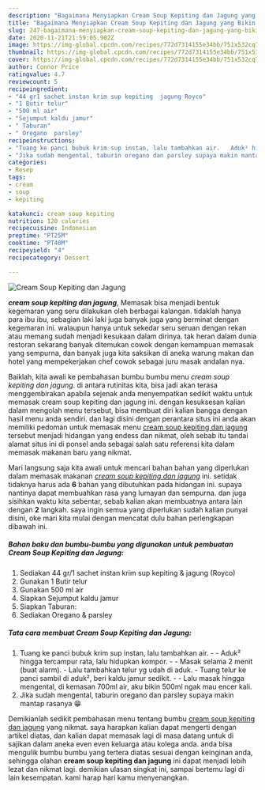 ```yaml
---
description: "Bagaimana Menyiapkan Cream Soup Kepiting dan Jagung yang Bikin Ngiler"
title: "Bagaimana Menyiapkan Cream Soup Kepiting dan Jagung yang Bikin Ngiler"
slug: 247-bagaimana-menyiapkan-cream-soup-kepiting-dan-jagung-yang-bikin-ngiler
date: 2020-11-21T21:59:05.902Z
image: https://img-global.cpcdn.com/recipes/772d7314155e34bb/751x532cq70/cream-soup-kepiting-dan-jagung-foto-resep-utama.jpg
thumbnail: https://img-global.cpcdn.com/recipes/772d7314155e34bb/751x532cq70/cream-soup-kepiting-dan-jagung-foto-resep-utama.jpg
cover: https://img-global.cpcdn.com/recipes/772d7314155e34bb/751x532cq70/cream-soup-kepiting-dan-jagung-foto-resep-utama.jpg
author: Connor Price
ratingvalue: 4.7
reviewcount: 5
recipeingredient:
- "44 gr1 sachet instan krim sup kepiting  jagung Royco"
- "1 Butir telur"
- "500 ml air"
- "Sejumput kaldu jamur"
- " Taburan"
- " Oregano  parsley"
recipeinstructions:
- "Tuang ke panci bubuk krim sup instan, lalu tambahkan air.   Aduk² hingga tercampur rata, lalu hidupkan kompor.  Masak selama 2 menit (buat alarm). Lalu tambahkan telur yg udah di aduk. Tuang telur ke panci sambil di aduk², beri kaldu jamur sedikit.  Lalu masak hingga mengental, di kemasan 700ml air, aku bikin 500ml ngak mau encer kali."
- "Jika sudah mengental, taburin oregano dan parsley supaya makin mantap rasanya 😁"
categories:
- Resep
tags:
- cream
- soup
- kepiting

katakunci: cream soup kepiting 
nutrition: 120 calories
recipecuisine: Indonesian
preptime: "PT25M"
cooktime: "PT40M"
recipeyield: "4"
recipecategory: Dessert

---
```



![Cream Soup Kepiting dan Jagung](https://img-global.cpcdn.com/recipes/772d7314155e34bb/751x532cq70/cream-soup-kepiting-dan-jagung-foto-resep-utama.jpg)

<b><i>cream soup kepiting dan jagung</i></b>, Memasak bisa menjadi bentuk kegemaran yang seru dilakukan oleh berbagai kalangan. tidaklah hanya para ibu ibu, sebagian laki laki juga banyak juga yang berminat dengan kegemaran ini. walaupun hanya untuk sekedar seru seruan dengan rekan atau memang sudah menjadi kesukaan dalam dirinya. tak heran dalam dunia restoran sekarang banyak ditemukan cowok dengan kemampuan memasak yang sempurna, dan banyak juga kita saksikan di aneka warung makan dan hotel yang mempekerjakan chef cowok sebagai juru masak andalan nya.



Baiklah, kita awali ke pembahasan bumbu bumbu menu <i>cream soup kepiting dan jagung</i>. di antara rutinitas kita, bisa jadi akan terasa menggembirakan apabila sejenak anda menyempatkan sedikit waktu untuk memasak cream soup kepiting dan jagung ini. dengan kesuksesan kalian dalam mengolah menu tersebut, bisa membuat diri kalian bangga dengan hasil menu anda sendiri. dan lagi disini dengan perantara situs ini anda akan memiliki pedoman untuk memasak menu <u>cream soup kepiting dan jagung</u> tersebut menjadi hidangan yang endess dan nikmat, oleh sebab itu tandai alamat situs ini di ponsel anda sebagai salah satu referensi kita dalam memasak makanan baru yang nikmat.


Mari langsung saja kita awali untuk mencari bahan bahan yang diperlukan dalam memasak makanan <u><i>cream soup kepiting dan jagung</i></u> ini. setidak tidaknya harus ada <b>6</b> bahan yang dibutuhkan pada hidangan ini. supaya nantinya dapat membuahkan rasa yang lumayan dan sempurna. dan juga sisihkan waktu kita sebentar, sebab kalian akan membuatnya antara lain dengan <b>2</b> langkah. saya ingin semua yang diperlukan sudah kalian punyai disini, oke mari kita mulai dengan mencatat dulu bahan perlengkapan dibawah ini.

<!--inarticleads1-->

##### Bahan baku dan bumbu-bumbu yang digunakan untuk pembuatan Cream Soup Kepiting dan Jagung:

1. Sediakan 44 gr/1 sachet instan krim sup kepiting &amp; jagung (Royco)
1. Gunakan 1 Butir telur
1. Gunakan 500 ml air
1. Siapkan Sejumput kaldu jamur
1. Siapkan  Taburan:
1. Sediakan  Oregano &amp; parsley




<!--inarticleads2-->

##### Tata cara membuat Cream Soup Kepiting dan Jagung:

1. Tuang ke panci bubuk krim sup instan, lalu tambahkan air.  -  - Aduk² hingga tercampur rata, lalu hidupkan kompor. -  - Masak selama 2 menit (buat alarm). - Lalu tambahkan telur yg udah di aduk. - Tuang telur ke panci sambil di aduk², beri kaldu jamur sedikit. -  - Lalu masak hingga mengental, di kemasan 700ml air, aku bikin 500ml ngak mau encer kali.
1. Jika sudah mengental, taburin oregano dan parsley supaya makin mantap rasanya 😁




Demikianlah sedikit pembahasan menu tentang bumbu <u>cream soup kepiting dan jagung</u> yang nikmat. saya harapkan kalian dapat mengerti dengan artikel diatas, dan kalian dapat memasak lagi di masa datang untuk di sajikan dalam aneka even even keluarga atau kolega anda. anda bisa mengulik bumbu bumbu yang tertera diatas sesuai dengan keinginan anda, sehingga olahan <b>cream soup kepiting dan jagung</b> ini dapat menjadi lebih lezat dan nikmat lagi. demikian ulasan singkat ini, sampai bertemu lagi di lain kesempatan. kami harap hari kamu menyenangkan.
